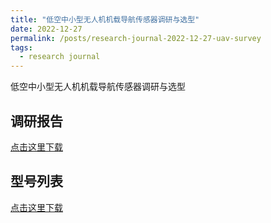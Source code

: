 ```yaml
---
title: "低空中小型无人机机载导航传感器调研与选型"
date: 2022-12-27
permalink: /posts/research-journal-2022-12-27-uav-survey
tags:
  - research journal
---
```


低空中小型无人机机载导航传感器调研与选型

## 调研报告

<a href="http://sunqinxuan.github.io/files/research-journal-2022-12-27-report.pdf">点击这里下载</a>

## 型号列表

<a href="http://sunqinxuan.github.io/files/research-journal-2022-12-27-list.xlsx">点击这里下载</a>
